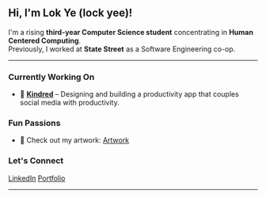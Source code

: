 ## Hi, I'm Lok Ye (lock yee)! 

I'm a rising **third-year Computer Science student** concentrating in **Human Centered Computing**.  
Previously, I worked at **State Street** as a Software Engineering co-op.

---

### Currently Working On
- 💜 [**Kindred**](https://kindredtodo.com/) – Designing and building a productivity app that couples social media with productivity. 

### Fun Passions
- 🎨 Check out my artwork: [Artwork](https://www.lokye.dev/play)  

### Let's Connect
[LinkedIn](www.linkedin.com/in/lok-ye-young-62ba3b25a)
[Portfolio](https://www.lokye.dev/)

---
